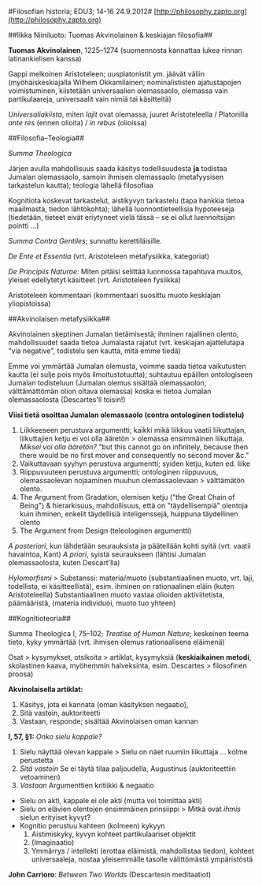 #Filosofian historia; EDU3; 14-16 24.9.2012#
[http://philosophy.zapto.org](http://philosophy.zapto.org)

##Ilkka Niiniluoto: Tuomas Akvinolainen & keskiajan filosofia##

**Tuomas Akvinolainen**, 1225&ndash;1274 (suomennosta kannattaa 
lukea rinnan latinankielisen kanssa)

Gappi melkoinen Aristoteleen; uusplatonistit ym. jäävät väliin
(myöhäiskeskiajalla Wilhem Okkamilainen; nominalististen ajatustapojen voimistuminen,
kiistetään universaalien olemassaolo, olemassa vain partikulaareja, universaalit
vain nimiä tai käsitteitä)

*Universaliakiista*, miten _lajit_ ovat olemassa, juuret Aristoteleella / Platonilla
_ante res_ (ennen olioita) / _in rebus_ (olioissa)

##Filosofia&ndash;Teologia##

_Summa Theologica_

Järjen avulla mahdollisuus saada käsitys todellisuudesta **ja** todistaa
Jumalan olemassaolo, samoin ihmisen olemassaolo (metafyysisen tarkastelun kautta);
teologia lähellä filosofiaa

Kognitiota koskevat tarkastelut, aistikyvyn tarkastelu (tapa hankkia tietoa
maailmasta, tiedon lähtökohta); lähellä luonnontieteellisia hypoteeseja
(tiedetään, tieteet eivät eriytyneet vielä tässä &ndash; se ei ollut luennoitsijan
pointti &hellip;)

_Summa Contra Gentiles_; sunnattu kerettiläisille. 

_De Ente et Essentia_ (vrt. Aristoteleen metafysiikka, kategoriat)

_De Principiis Naturae_: Miten pitäisi selittää luonnossa tapahtuva muutos,
yleiset edellytetyt käsitteet (vrt. Aristoteleen fysiikka)

Aristoteleen kommentaari (kommentaari suosittu muoto keskiajan yliopistoissa)

##Akvinolaisen metafysiikka##

Akvinolainen skeptinen Jumalan tietämisestä; ihminen rajallinen olento,
mahdollisuudet saada tietoa Jumalasta rajatut (vrt. keskiajan ajattelutapa
"via negative", todistelu sen kautta, mitä emme tiedä)

Emme voi ymmärtää Jumalan olemusta, voimme saada tietoa vaikutusten kautta
(ei sulje pois myös ilmoitustotuutta); suhtautuu epäillen ontologiseen
Jumalan todisteluun (Jumalan olemus sisältää olemassaolon, välttämättömän olion oltava olemassa)
koska ei tietoa Jumalan olemassaolosta (Descartes'll toisin!)

**Viisi tietä osoittaa Jumalan olemassaolo (contra ontologinen todistelu)**

1. Liikkeeseen perustuva argumentti; kaikki mikä liikkuu vaatii liikuttajan, liikuttajien
ketju ei voi olla ääretön > olemassa ensimmäinen liikuttaja. _Miksei voi olla ääretön?_
"but this cannot go on infinitely, because then there would be no first mover and
consequently no second mover &amp;c."
2. Vaikuttavaan syyhyn perustuva argumentti; syiden ketju, kuten ed. liike
3. Riippuvuuteen perustuva argumentti; ontologinen riippuvuus, olemassaolevan nojaaminen
muuhun olemassaolevaan > välttämätön olento.
4. The Argument from Gradation, olemisen ketju ("the Great Chain of Being") 
&amp; hierarkisuus, mahdollisuus, että on "täydellisempiä" olentoja kuin ihminen,
enkelit täydellisiä inteligenssejä, huippuna täydellinen olento
5. The Argument from Design (teleologinen argumentti)

_A posteriori_, kun lähdetään seurauksista ja päätellään kohti syitä (vrt. vaatii havaintoa, Kant)
_A priori_, syistä seuraukseen (lähtisi Jumalan olemassaolosta, kuten Descart'lla)

_Hylomorfismi_ > Substanssi: materia/muoto (substantiaalinen muoto, vrt. laji, todellista, ei käsitteellistä),
esim. ihminen on rationaalinen eläin (kuten Aristoteleella)
Substantiaalinen muoto vastaa olioiden aktiviitetista, päämääristä,
(materia individuoi, muoto tuo yhteen)

##Kognitioteoria##

Summa Theologica I, 75&ndash;102; _Treatise of Human Nature_; keskeinen teema tieto, kyky ymmärtää
(vrt. ihmisen olemus rationaalisena eläimenä)

Osat > kysymykset, otsikoita > artiklat, kysymyksiä (**keskiaikainen metodi**, skolastinen kaava,
myöhemmin halveksinta, esim. Descartes > filosofinen proosa)

**Akvinolaisella artiklat:**

1. Käsitys, jota ei kannata (oman käsityksen negaatio), 
2. Sitä vastoin, auktoriteetti
3. Vastaan, responde; sisältää Akvinolaisen oman kannan

**I, 57, §1:** _Onko sielu kappale?_

1. Sielu näyttää olevan kappale > Sielu on näet ruumiin liikuttaja &hellip; kolme perustetta
2. _Sitä vastoin_ Se ei täytä tilaa paljoudella, Augustinus (auktoriteettiin vetoaminen) 
3. _Vastaan_ Argumenttien kritiikki &amp; negaatio

* Sielu on akti, kappale ei ole akti (mutta voi toimittaa akti)
* Sielu on elävien olentojen ensimmäinen prinsiippi > Mitkä ovat _ihmis_ sielun erityiset kyvyt?
* Kognitio perustuu kahteen (kolmeen) kykyyn
    1. Aistimiskyky, kyvyn kohteet partikulaariset objektit
    2. (Imaginaatio)
    3. Ymmärrys / intellekti (erottaa eläimistä, mahdollistaa tiedon), kohteet universaaleja,
    nostaa yleisemmälle tasolle välittömästä ympäristöstä

**John Carrioro**: _Between Two Worlds_ (Descartesin meditaatiot)

